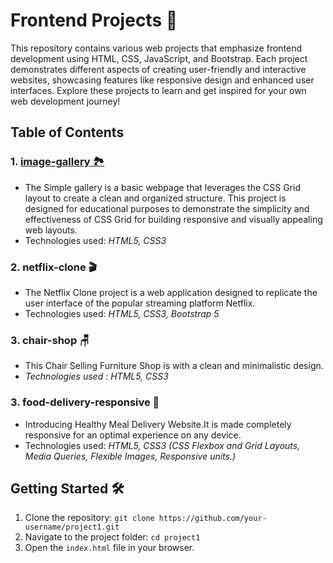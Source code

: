 # Frontend Projects 🚀
This repository contains various web projects that emphasize frontend development using HTML, CSS, JavaScript, and Bootstrap. Each project demonstrates different aspects of creating user-friendly and interactive websites, showcasing features like responsive design and enhanced user interfaces. Explore these projects to learn and get inspired for your own web development journey!
## Table of Contents
### 1. [image-gallery 🏞️](https://github.com/RushniEmil/frontend-projects.git/tree/main/1-image-gallery)
  - The Simple gallery is a basic webpage that leverages the CSS Grid layout to create a clean and organized structure. This project is designed for educational purposes to demonstrate the simplicity and effectiveness of CSS Grid for building responsive and visually appealing web layouts.
  - Technologies used: *HTML5, CSS3*
### 2. netflix-clone 🎬
  - The Netflix Clone project is a web application designed to replicate the user interface of the popular streaming platform Netflix.
  - Technologies used: *HTML5, CSS3, Bootstrap 5*
### 3. chair-shop 🪑
  - This Chair Selling Furniture Shop is with a clean and minimalistic design.
  - *Technologies used* : *HTML5, CSS3*
### 3. food-delivery-responsive 🥘
  - Introducing Healthy Meal Delivery Website.It is made completely responsive for an optimal experience on any device. 
  - Technologies used: *HTML5, CSS3 (CSS Flexbox and Grid Layouts, Media Queries, Flexible Images, Responsive units.)*
## Getting Started 🛠️
1. Clone the repository: `git clone https://github.com/your-username/project1.git`
2. Navigate to the project folder: `cd project1`
3. Open the `index.html` file in your browser.
